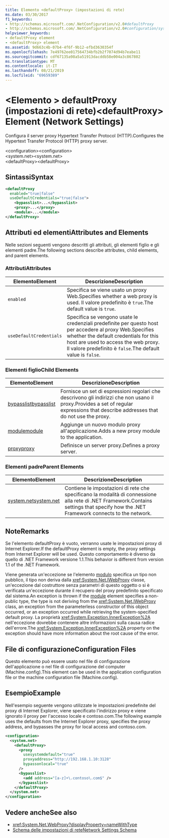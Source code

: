 ```yaml
---
title: Elemento <defaultProxy> (impostazioni di rete)
ms.date: 03/30/2017
f1_keywords:
- http://schemas.microsoft.com/.NetConfiguration/v2.0#defaultProxy
- http://schemas.microsoft.com/.NetConfiguration/v2.0#configuration/system.net/defaultProxy
helpviewer_keywords:
- defaultProxy element
- <defaultProxy> element
ms.assetid: 9d663c4b-07b4-4f6f-9b12-efbd3630354f
ms.openlocfilehash: 7e49762ee017564734bfb2b2f7074d94b7eabe11
ms.sourcegitcommit: cdf67135a98a5a51913dacddb58e004a3c867802
ms.translationtype: MT
ms.contentlocale: it-IT
ms.lasthandoff: 08/21/2019
ms.locfileid: "69659389"
---
```

# <a name="defaultproxy-element-network-settings"></a><span data-ttu-id="a56bc-102">\<Elemento > defaultProxy (impostazioni di rete)</span><span class="sxs-lookup"><span data-stu-id="a56bc-102">\<defaultProxy> Element (Network Settings)</span></span>
<span data-ttu-id="a56bc-103">Configura il server proxy Hypertext Transfer Protocol (HTTP).</span><span class="sxs-lookup"><span data-stu-id="a56bc-103">Configures the Hypertext Transfer Protocol (HTTP) proxy server.</span></span>  
  
 <span data-ttu-id="a56bc-104">\<configuration></span><span class="sxs-lookup"><span data-stu-id="a56bc-104">\<configuration></span></span>  
<span data-ttu-id="a56bc-105">\<system.net></span><span class="sxs-lookup"><span data-stu-id="a56bc-105">\<system.net></span></span>  
<span data-ttu-id="a56bc-106">\<defaultProxy></span><span class="sxs-lookup"><span data-stu-id="a56bc-106">\<defaultProxy></span></span>  
  
## <a name="syntax"></a><span data-ttu-id="a56bc-107">Sintassi</span><span class="sxs-lookup"><span data-stu-id="a56bc-107">Syntax</span></span>  
  
```xml  
<defaultProxy  
  enabled="true|false"  
  useDefaultCredentials="true|false">  
    <bypasslist>...</bypasslist>  
    <proxy>...</proxy>  
    <module>...</module>  
</defaultProxy>
```  
  
## <a name="attributes-and-elements"></a><span data-ttu-id="a56bc-108">Attributi ed elementi</span><span class="sxs-lookup"><span data-stu-id="a56bc-108">Attributes and Elements</span></span>  
 <span data-ttu-id="a56bc-109">Nelle sezioni seguenti vengono descritti gli attributi, gli elementi figlio e gli elementi padre.</span><span class="sxs-lookup"><span data-stu-id="a56bc-109">The following sections describe attributes, child elements, and parent elements.</span></span>  
  
### <a name="attributes"></a><span data-ttu-id="a56bc-110">Attributi</span><span class="sxs-lookup"><span data-stu-id="a56bc-110">Attributes</span></span>  
  
|<span data-ttu-id="a56bc-111">**Elemento**</span><span class="sxs-lookup"><span data-stu-id="a56bc-111">**Element**</span></span>|<span data-ttu-id="a56bc-112">**Descrizione**</span><span class="sxs-lookup"><span data-stu-id="a56bc-112">**Description**</span></span>|  
|-----------------|---------------------|  
|`enabled`|<span data-ttu-id="a56bc-113">Specifica se viene usato un proxy Web.</span><span class="sxs-lookup"><span data-stu-id="a56bc-113">Specifies whether a web proxy is used.</span></span> <span data-ttu-id="a56bc-114">Il valore predefinito è `true`.</span><span class="sxs-lookup"><span data-stu-id="a56bc-114">The default value is `true`.</span></span>|  
|`useDefaultCredentials`|<span data-ttu-id="a56bc-115">Specifica se vengono usate le credenziali predefinite per questo host per accedere al proxy Web.</span><span class="sxs-lookup"><span data-stu-id="a56bc-115">Specifies whether the default credentials for this host are used to access the web proxy.</span></span> <span data-ttu-id="a56bc-116">Il valore predefinito è `false`.</span><span class="sxs-lookup"><span data-stu-id="a56bc-116">The default value is `false`.</span></span>|  
  
### <a name="child-elements"></a><span data-ttu-id="a56bc-117">Elementi figlio</span><span class="sxs-lookup"><span data-stu-id="a56bc-117">Child Elements</span></span>  
  
|<span data-ttu-id="a56bc-118">**Elemento**</span><span class="sxs-lookup"><span data-stu-id="a56bc-118">**Element**</span></span>|<span data-ttu-id="a56bc-119">**Descrizione**</span><span class="sxs-lookup"><span data-stu-id="a56bc-119">**Description**</span></span>|  
|-----------------|---------------------|  
|[<span data-ttu-id="a56bc-120">bypasslist</span><span class="sxs-lookup"><span data-stu-id="a56bc-120">bypasslist</span></span>](bypasslist-element-network-settings.md)|<span data-ttu-id="a56bc-121">Fornisce un set di espressioni regolari che descrivono gli indirizzi che non usano il proxy.</span><span class="sxs-lookup"><span data-stu-id="a56bc-121">Provides a set of regular expressions that describe addresses that do not use the proxy.</span></span>|  
|[<span data-ttu-id="a56bc-122">module</span><span class="sxs-lookup"><span data-stu-id="a56bc-122">module</span></span>](module-element-network-settings.md)|<span data-ttu-id="a56bc-123">Aggiunge un nuovo modulo proxy all'applicazione.</span><span class="sxs-lookup"><span data-stu-id="a56bc-123">Adds a new proxy module to the application.</span></span>|  
|[<span data-ttu-id="a56bc-124">proxy</span><span class="sxs-lookup"><span data-stu-id="a56bc-124">proxy</span></span>](proxy-element-network-settings.md)|<span data-ttu-id="a56bc-125">Definisce un server proxy.</span><span class="sxs-lookup"><span data-stu-id="a56bc-125">Defines a proxy server.</span></span>|  
  
### <a name="parent-elements"></a><span data-ttu-id="a56bc-126">Elementi padre</span><span class="sxs-lookup"><span data-stu-id="a56bc-126">Parent Elements</span></span>  
  
|<span data-ttu-id="a56bc-127">**Elemento**</span><span class="sxs-lookup"><span data-stu-id="a56bc-127">**Element**</span></span>|<span data-ttu-id="a56bc-128">**Descrizione**</span><span class="sxs-lookup"><span data-stu-id="a56bc-128">**Description**</span></span>|  
|-----------------|---------------------|  
|[<span data-ttu-id="a56bc-129">system.net</span><span class="sxs-lookup"><span data-stu-id="a56bc-129">system.net</span></span>](system-net-element-network-settings.md)|<span data-ttu-id="a56bc-130">Contiene le impostazioni di rete che specificano la modalità di connessione alla rete di .NET Framework.</span><span class="sxs-lookup"><span data-stu-id="a56bc-130">Contains settings that specify how the .NET Framework connects to the network.</span></span>|  
  
## <a name="remarks"></a><span data-ttu-id="a56bc-131">Note</span><span class="sxs-lookup"><span data-stu-id="a56bc-131">Remarks</span></span>  
 <span data-ttu-id="a56bc-132">Se l'elemento defaultProxy è vuoto, verranno usate le impostazioni proxy di Internet Explorer.</span><span class="sxs-lookup"><span data-stu-id="a56bc-132">If the defaultProxy element is empty, the proxy settings from Internet Explorer will be used.</span></span> <span data-ttu-id="a56bc-133">Questo comportamento è diverso da quello di .NET Framework versione 1.1.</span><span class="sxs-lookup"><span data-stu-id="a56bc-133">This behavior is different from version 1.1 of the .NET Framework.</span></span>  
  
 <span data-ttu-id="a56bc-134">Viene generata un'eccezione se l'elemento [modulo](module-element-network-settings.md) specifica un tipo non pubblico, il tipo non deriva dalla <xref:System.Net.IWebProxy> classe, un'eccezione dal costruttore senza parametri di questo oggetto o si è verificata un'eccezione durante il recupero del proxy predefinito specificato dal sistema.</span><span class="sxs-lookup"><span data-stu-id="a56bc-134">An exception is thrown if the [module](module-element-network-settings.md) element specifies a non-public type, the type is not deriving from the <xref:System.Net.IWebProxy> class, an exception from the parameterless constructor of this object occurred, or an exception occurred while retrieving the system-specified default proxy.</span></span> <span data-ttu-id="a56bc-135">La proprietà <xref:System.Exception.InnerException%2A> nell'eccezione dovrebbe contenere altre informazioni sulla causa radice dell'errore.</span><span class="sxs-lookup"><span data-stu-id="a56bc-135">The <xref:System.Exception.InnerException%2A> property on the exception should have more information about the root cause of the error.</span></span>  
  
## <a name="configuration-files"></a><span data-ttu-id="a56bc-136">File di configurazione</span><span class="sxs-lookup"><span data-stu-id="a56bc-136">Configuration Files</span></span>  
 <span data-ttu-id="a56bc-137">Questo elemento può essere usato nel file di configurazione dell'applicazione o nel file di configurazione del computer (Machine.config).</span><span class="sxs-lookup"><span data-stu-id="a56bc-137">This element can be used in the application configuration file or the machine configuration file (Machine.config).</span></span>  
  
## <a name="example"></a><span data-ttu-id="a56bc-138">Esempio</span><span class="sxs-lookup"><span data-stu-id="a56bc-138">Example</span></span>  
 <span data-ttu-id="a56bc-139">Nell'esempio seguente vengono utilizzate le impostazioni predefinite del proxy di Internet Explorer, viene specificato l'indirizzo proxy e viene ignorato il proxy per l'accesso locale e contoso.com.</span><span class="sxs-lookup"><span data-stu-id="a56bc-139">The following example uses the defaults from the Internet Explorer proxy, specifies the proxy address, and bypasses the proxy for local access and contoso.com.</span></span>  
  
```xml  
<configuration>  
  <system.net>  
    <defaultProxy>  
      <proxy  
        usesystemdefault="true"  
        proxyaddress="http://192.168.1.10:3128"  
        bypassonlocal="true"  
      />  
      <bypasslist>  
        <add address="[a-z]+\.contoso\.com$" />  
      </bypasslist>  
    </defaultProxy>  
  </system.net>  
</configuration>  
```  
  
## <a name="see-also"></a><span data-ttu-id="a56bc-140">Vedere anche</span><span class="sxs-lookup"><span data-stu-id="a56bc-140">See also</span></span>

- <xref:System.Net.WebProxy?displayProperty=nameWithType>
- [<span data-ttu-id="a56bc-141">Schema delle impostazioni di rete</span><span class="sxs-lookup"><span data-stu-id="a56bc-141">Network Settings Schema</span></span>](index.md)
